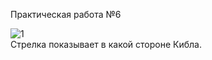 Практическая работа №6 <br>

![1](https://user-images.githubusercontent.com/90903338/231804969-c6cb4daa-fcbe-4246-a6ea-1b4b16dc3d7c.jpg) <br>
Стрелка показывает в какой стороне Кибла.
